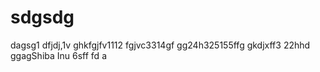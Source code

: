 # sdgsdg
dagsg1
dfjdj,1v
ghkfgjfv1112
fgjvc3314gf
gg24h325155ffg
gkdjxff3
22hhd
ggagShiba Inu
6sff
fd
a
